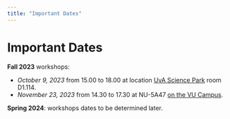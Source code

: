 ```yaml
---
title: "Important Dates"
---
```


# Important Dates

**Fall 2023** workshops:

* *October 9, 2023* from 15.00 to 18.00 at location [UvA Science Park](https://www.uva.nl/en/shared-content/locaties/en/sciencepark/science-park.html) room D1.114.
* *November 23, 2023* from 14.30 to 17.30 at NU-5A47 [on the VU Campus](https://vu.nl/en/about-vu/more-about/new-university-building).


**Spring 2024**: workshops dates to be determined later.
